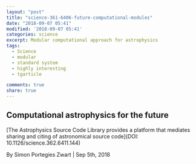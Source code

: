 ```yaml
---
layout: "post"
title: "science-361-6406-future-computational-modules"
date: "2018-09-07 05:41"
modified: '2018-09-07 05:41'
categories: science
excerpt: Modular computational approach for astrophysics
tags:
  - Science
  - modular
  - standard system
  - highly interesting
  - tgarticle

comments: true
share: true
---
```


## Computational astrophysics for the future

[The Astrophysics Source Code Library provides a platform that mediates sharing and citing of astronomical source code](DOI: 10.1126/science.362.6411.144)

By Simon Portegies Zwart | Sep 5th, 2018
